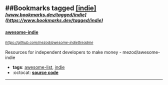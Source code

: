 ##Bookmarks tagged [[indie]](https://www.bookmarks.dev?q=[indie])
_<sup><sup>[www.bookmarks.dev/tagged/indie](https://www.bookmarks.dev/tagged/indie)</sup></sup>_
---
#### [awesome-indie](https://github.com/mezod/awesome-indie#readme)
_<sup>https://github.com/mezod/awesome-indie#readme</sup>_

Resources for independent developers to make money - mezod/awesome-indie
* **tags**: [awesome-list](../tagged/awesome-list.md), [indie](../tagged/indie.md)
* :octocat: **[source code](https://github.com/mezod/awesome-indie#readme)**
---
